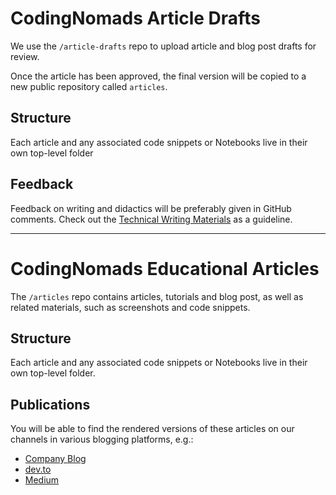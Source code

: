 # CodingNomads Article Drafts

We use the `/article-drafts` repo to upload article and blog post drafts for review.

Once the article has been approved, the final version will be copied to a new public repository called `articles`.

## Structure

Each article and any associated code snippets or Notebooks live in their own top-level folder

## Feedback

Feedback on writing and didactics will be preferably given in GitHub comments. Check out the [Technical Writing Materials](https://codingnomads.github.io/creator-docs/01-content-guidelines/#structure) as a guideline.

---

# CodingNomads Educational Articles

The `/articles` repo contains articles, tutorials and blog post, as well as related materials, such as screenshots and code snippets.

## Structure

Each article and any associated code snippets or Notebooks live in their own top-level folder.

## Publications

You will be able to find the rendered versions of these articles on our channels in various blogging platforms, e.g.:

- [Company Blog](https://codingnomads.co/blog)
- [dev.to](https://dev.to/codingnomads)
- [Medium](https://medium.com/codingnomads)
